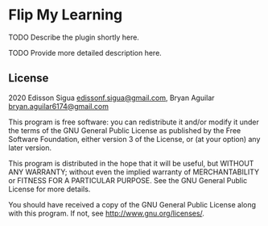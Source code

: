 # Flip My Learning #

TODO Describe the plugin shortly here.

TODO Provide more detailed description here.

## License ##

2020 Edisson Sigua <edissonf.sigua@gmail.com>, Bryan Aguilar <bryan.aguilar6174@gmail.com>

This program is free software: you can redistribute it and/or modify it under
the terms of the GNU General Public License as published by the Free Software
Foundation, either version 3 of the License, or (at your option) any later
version.

This program is distributed in the hope that it will be useful, but WITHOUT ANY
WARRANTY; without even the implied warranty of MERCHANTABILITY or FITNESS FOR A
PARTICULAR PURPOSE.  See the GNU General Public License for more details.

You should have received a copy of the GNU General Public License along with
this program.  If not, see <http://www.gnu.org/licenses/>.
